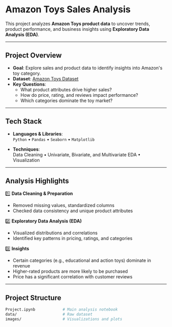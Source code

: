 #  Amazon Toys Sales Analysis

This project analyzes **Amazon Toys product data** to uncover trends, product performance, and business insights using **Exploratory Data Analysis (EDA)**.

---

##  Project Overview

- **Goal**: Explore sales and product data to identify insights into Amazon's toy category.  
- **Dataset**: [Amazon Toys Dataset](https://www.kaggle.com/datasets/PromptCloudHQ/toy-products-on-amazon)  
- **Key Questions**:
  - What product attributes drive higher sales?
  - How do price, rating, and reviews impact performance?
  - Which categories dominate the toy market?

---

##  Tech Stack

- **Languages & Libraries**:  
  `Python` • `Pandas` • `Seaborn` • `Matplotlib`

- **Techniques**:  
  Data Cleaning • Univariate, Bivariate, and Multivariate EDA • Visualization  

---

##  Analysis Highlights

1️⃣ **Data Cleaning & Preparation**  
- Removed missing values, standardized columns  
- Checked data consistency and unique product attributes  

2️⃣ **Exploratory Data Analysis (EDA)**  
- Visualized distributions and correlations  
- Identified key patterns in pricing, ratings, and categories  

3️⃣ **Insights**  
- Certain categories (e.g., educational and action toys) dominate in revenue  
- Higher-rated products are more likely to be purchased  
- Price has a significant correlation with customer reviews  

---

##  Project Structure

```bash
Project.ipynb            # Main analysis notebook
data/                    # Raw dataset
images/                  # Visualizations and plots 
